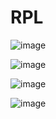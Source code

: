 # RPL

![image](https://github.com/Hafidza1/RPL/assets/115520666/40f952d2-7a38-47a8-accc-a3005c1131db)

![image](https://github.com/Hafidza1/RPL/assets/115520666/975a1b5c-4093-46a1-b22c-0e52d7bda9b8)

![image](https://github.com/Hafidza1/RPL/assets/115520666/80ea4ab9-0e75-406d-a164-fa6acef55c0e)


![image](https://github.com/Hafidza1/RPL/assets/115520666/b7caa44c-93b6-4315-bf63-f8594b8c05b2)
